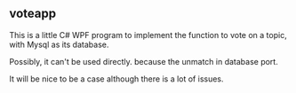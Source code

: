 ## voteapp 
This is a little C# WPF program to implement the function to vote on a topic, with Mysql as its database.


Possibly, it can't be used directly. because the unmatch in database port. 

It will be nice to be a case although there is a lot of issues. 
